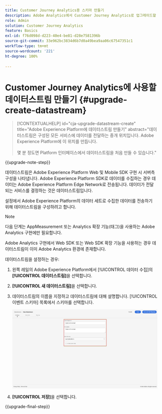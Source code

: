 ```yaml
---
title: Customer Journey Analytics용 스키마 만들기
description: Adobe Analytics에서 Customer Journey Analytics로 업그레이드할 때 권장되는 경로 자세히 알아보기
role: Admin
solution: Customer Journey Analytics
feature: Basics
exl-id: f76d098d-d223-40e4-be81-d28e7581396b
source-git-commit: 33e962bc3834d6b7d0a49bea9aa06c67547351c1
workflow-type: tm+mt
source-wordcount: '221'
ht-degree: 100%

---
```


# Customer Journey Analytics에 사용할 데이터스트림 만들기 {#upgrade-create-datastream}

<!-- markdownlint-disable MD034 -->

>[!CONTEXTUALHELP]
>id="cja-upgrade-datastream-create"
>title="Adobe Experience Platform에 데이터스트림 만들기"
>abstract="데이터스트림은 구성된 모든 서비스에 데이터를 전달하는 중개 위치입니다. Adobe Experience Platform에 이 위치를 만듭니다.<br><br>몇 분 정도면 Platform 인터페이스에서 데이터스트림을 처음 만들 수 있습니다."

<!-- markdownlint-enable MD034 -->

{{upgrade-note-step}}

<!-- Should we single source this instead of duplicate it? The following steps were copied from: /help/data-ingestion/aepwebsdk.md-->

데이터스트림은 Adobe Experience Platform Web 및 Mobile SDK 구현 시 서버측 구성을 나타냅니다. Adobe Experience Platform SDK로 데이터를 수집하는 경우 데이터는 Adobe Experience Platform Edge Network로 전송됩니다. 데이터가 전달되는 서비스를 결정하는 것은 데이터스트림입니다.

설정에서 Adobe Experience Platform의 데이터 세트로 수집한 데이터를 전송하기 위해 데이터스트림을 구성하려고 합니다.

>[!NOTE]
>
>다음 단계는 AppMeasurement 또는 Analytics 확장 기능(태그)을 사용하는 Adobe Analytics 구현에만 필요합니다.
>
>Adobe Analytics 구현에서 Web SDK 또는 Web SDK 확장 기능을 사용하는 경우 데이터스트림이 이미 Adobe Analytics 환경에 존재합니다.

데이터스트림을 설정하는 경우:

1. 왼쪽 레일의 Adobe Experience Platform에서 [!UICONTROL 데이터 수집]의 **[!UICONTROL 데이터스트림]**&#x200B;을 선택합니다.

1. **[!UICONTROL 새 데이터스트림]**&#x200B;을 선택합니다.

1. 데이터스트림의 이름을 지정하고 데이터스트림에 대해 설명합니다. [!UICONTROL 이벤트 스키마] 목록에서 스키마를 선택합니다.

   ![새 데이터스트림](assets/new-datastream.png)

1. **[!UICONTROL 저장]**&#x200B;을 선택합니다.

{{upgrade-final-step}}
